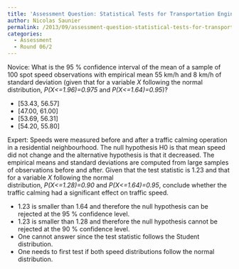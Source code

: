 ```yaml
---
title: 'Assessment Question: Statistical Tests for Transportation Engineers'
author: Nicolas Saunier
permalink: /2013/09/assessment-question-statistical-tests-for-transportation-engineers/
categories:
  - Assessment
  - Round 06/2
---
```

Novice: What is the 95 % confidence interval of the mean of a sample of 100 spot speed observations with empirical mean 55 km/h and 8 km/h of standard deviation (given that for a variable *X* following the normal distribution, *P(X<=1.96)=0.975* and *P(X<=1.64)=0.95*)?

*   [53.43, 56.57]
*   [47.00, 61.00]
*   [53.69, 56.31]
*   [54.20, 55.80]

Expert: Speeds were measured before and after a traffic calming operation in a residential neighbourhood. The null hypothesis H0 is that mean speed did not change and the alternative hypothesis is that it decreased. The empirical means and standard deviations are computed from large samples of observations before and after. Given that the test statistic is 1.23 and that for a variable *X* following the normal distribution, *P(X<=1.28)=0.90* and *P(X<=1.64)=0.95*, conclude whether the traffic calming had a significant effect on traffic speed.

*   1.23 is smaller than 1.64 and therefore the null hypothesis can be rejected at the 95 % confidence level.
*   1.23 is smaller than 1.28 and therefore the null hypothesis cannot be rejected at the 90 % confidence level.
*   One cannot answer since the test statistic follows the Student distribution.
*   One needs to first test if both speed distributions follow the normal distribution.
